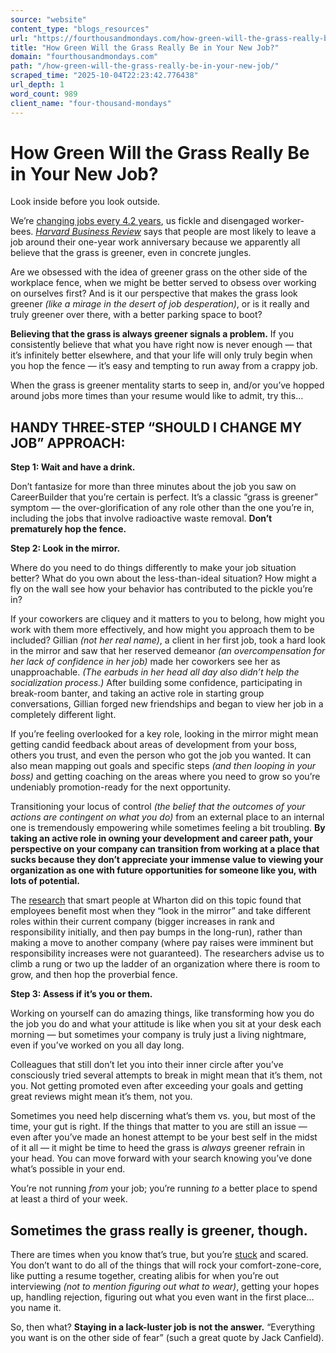 ```yaml
---
source: "website"
content_type: "blogs_resources"
url: "https://fourthousandmondays.com/how-green-will-the-grass-really-be-in-your-new-job/"
title: "How Green Will the Grass Really Be in Your New Job?"
domain: "fourthousandmondays.com"
path: "/how-green-will-the-grass-really-be-in-your-new-job/"
scraped_time: "2025-10-04T22:23:42.776438"
url_depth: 1
word_count: 989
client_name: "four-thousand-mondays"
---
```


# How Green Will the Grass Really Be in Your New Job?

Look inside before you look outside.

We’re [changing jobs every 4.2 years](https://www.bls.gov/news.release/tenure.nr0.htm), us fickle and disengaged worker-bees. _[Harvard Business Review](https://hbr.org/2015/07/setting-the-record-straight-on-switching-jobs)_ says that people are most likely to leave a job around their one-year work anniversary because we apparently all believe that the grass is greener, even in concrete jungles.

Are we obsessed with the idea of greener grass on the other side of the workplace fence, when we might be better served to obsess over working on ourselves first? And is it our perspective that makes the grass look greener _(like a mirage in the desert of job desperation)_, or is it really and truly greener over there, with a better parking space to boot?

**Believing that the grass is always greener signals a problem.** If you consistently believe that what you have right now is never enough — that it’s infinitely better elsewhere, and that your life will only truly begin when you hop the fence — it’s easy and tempting to run away from a crappy job.

When the grass is greener mentality starts to seep in, and/or you’ve hopped around jobs more times than your resume would like to admit, try this…

## HANDY THREE-STEP “SHOULD I CHANGE MY JOB” APPROACH:

**Step 1: Wait and have a drink.**

Don’t fantasize for more than three minutes about the job you saw on CareerBuilder that you’re certain is perfect. It’s a classic “grass is greener” symptom — the over-glorification of any role other than the one you’re in, including the jobs that involve radioactive waste removal. **Don’t prematurely hop the fence.**

**Step 2: Look in the mirror.**

Where do you need to do things differently to make your job situation better? What do you own about the less-than-ideal situation? How might a fly on the wall see how your behavior has contributed to the pickle you’re in?

If your coworkers are cliquey and it matters to you to belong, how might you work with them more effectively, and how might you approach them to be included? Gillian _(not her real name)_, a client in her first job, took a hard look in the mirror and saw that her reserved demeanor _(an overcompensation for her lack of confidence in her job)_ made her coworkers see her as unapproachable. _(The earbuds in her head all day also didn’t help the socialization process.)_ After building some confidence, participating in break-room banter, and taking an active role in starting group conversations, Gillian forged new friendships and began to view her job in a completely different light.

If you’re feeling overlooked for a key role, looking in the mirror might mean getting candid feedback about areas of development from your boss, others you trust, and even the person who got the job you wanted. It can also mean mapping out goals and specific steps _(and then looping in your boss)_ and getting coaching on the areas where you need to grow so you’re undeniably promotion-ready for the next opportunity.

Transitioning your locus of control _(the belief that the outcomes of your actions are contingent on what you do)_ from an external place to an internal one is tremendously empowering while sometimes feeling a bit troubling. **By taking an active role in owning your development and career path, your perspective on your company can transition from working at a place that sucks because they don’t appreciate your immense value to viewing your organization as one with future opportunities for someone like you, with lots of potential.**

The [research](http://knowledge.wharton.upenn.edu/article/grass-is-not-greener-when-staying-put-in-a-job-pays-off/) that smart people at Wharton did on this topic found that employees benefit most when they “look in the mirror” and take different roles within their current company (bigger increases in rank and responsibility initially, and then pay bumps in the long-run), rather than making a move to another company (where pay raises were imminent but responsibility increases were not guaranteed). The researchers advise us to climb a rung or two up the ladder of an organization where there is room to grow, and then hop the proverbial fence.

**Step 3: Assess if it’s you or them.**

Working on yourself can do amazing things, like transforming how you do the job you do and what your attitude is like when you sit at your desk each morning — but sometimes your company is truly just a living nightmare, even if you’ve worked on you all day long.

Colleagues that still don’t let you into their inner circle after you’ve consciously tried several attempts to break in might mean that it’s them, not you. Not getting promoted even after exceeding your goals and getting great reviews might mean it’s them, not you.

Sometimes you need help discerning what’s them vs. you, but most of the time, your gut is right. If the things that matter to you are still an issue — even after you’ve made an honest attempt to be your best self in the midst of it all — it might be time to heed the grass is _always_ greener refrain in your head. You can move forward with your search knowing you’ve done what’s possible in your end.

You’re not running _from_ your job; you’re running _to_ a better place to spend at least a third of your week.

## Sometimes the grass really is greener, though.

There are times when you know that’s true, but you’re [stuck](https://fourthousandmondays.com/how-a-stapler-taught-me-not-to-settle/) and scared. You don’t want to do all of the things that will rock your comfort-zone-core, like putting a resume together, creating alibis for when you’re out interviewing _(not to mention figuring out what to wear)_, getting your hopes up, handling rejection, figuring out what you even want in the first place… you name it.

So, then what? **Staying in a lack-luster job is not the answer.** “Everything you want is on the other side of fear” (such a great quote by Jack Canfield).